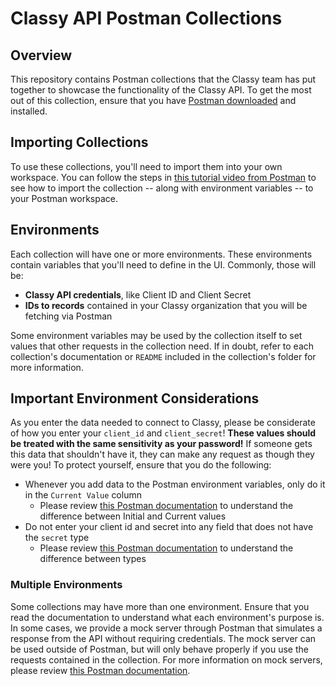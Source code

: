 # Classy API Postman Collections

## Overview

This repository contains Postman collections that the Classy team has put together to showcase the functionality of the Classy API. To get the most out of this collection, ensure that you have [Postman downloaded](https://www.postman.com/downloads/) and installed.

## Importing Collections

To use these collections, you'll need to import them into your own workspace. You can follow the steps in [this tutorial video from Postman](https://youtu.be/KdaiVdNMgL4?si=L4531gLnHO3qoQb0&t=103) to see how to import the collection -- along with environment variables -- to your Postman workspace.

## Environments

Each collection will have one or more environments. These environments contain variables that you'll need to define in the UI. Commonly, those will be:

- **Classy API credentials**, like Client ID and Client Secret
- **IDs to records** contained in your Classy organization that you will be fetching via Postman

Some environment variables may be used by the collection itself to set values that other requests in the collection need. If in doubt, refer to each collection's documentation or `README` included in the collection's folder for more information.

## Important Environment Considerations

As you enter the data needed to connect to Classy, please be considerate of how you enter your `client_id` and `client_secret`! **These values should be treated with the same sensitivity as your password!** If someone gets this data that shouldn't have it, they can make any request as though they were you! To protect yourself, ensure that you do the following:

- Whenever you add data to the Postman environment variables, only do it in the `Current Value` column
  - Please review [this Postman documentation](https://learning.postman.com/docs/sending-requests/variables/variables/#initial-and-current-values) to understand the difference between Initial and Current values
- Do not enter your client id and secret into any field that does not have the `secret` type
  - Please review [this Postman documentation](https://learning.postman.com/docs/sending-requests/variables/variables/#variable-types) to understand the difference between types

### Multiple Environments

Some collections may have more than one environment. Ensure that you read the documentation to understand what each environment's purpose is. In some cases, we provide a mock server through Postman that simulates a response from the API without requiring credentials. The mock server can be used outside of Postman, but will only behave properly if you use the requests contained in the collection. For more information on mock servers, please review [this Postman documentation](https://learning.postman.com/docs/designing-and-developing-your-api/mocking-data/setting-up-mock/).
